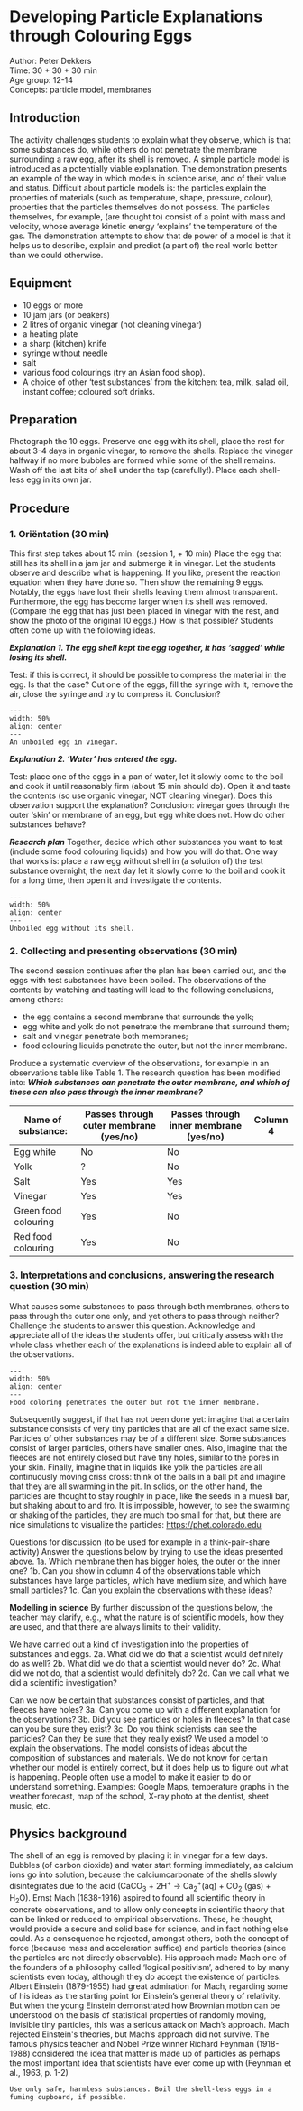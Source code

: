 # Developing Particle Explanations through Colouring Eggs 

Author:     Peter Dekkers\
Time:	  	30 + 30 + 30 min\
Age group:	12-14\
Concepts:	particle model, membranes

## Introduction
The activity challenges students to explain what they observe, which is that some substances do, while others do not penetrate the membrane surrounding a raw egg, after its shell is removed. A simple particle model is introduced as a potentially viable explanation. The demonstration presents an example of the way in which models in science arise, and of their value and status. Difficult about particle models is: the particles explain the properties of materials (such as temperature, shape, pressure, colour), properties that the particles themselves do not possess. The particles themselves, for example, (are thought to) consist of a point with mass and velocity, whose average kinetic energy ‘explains’ the temperature of the gas. The demonstration attempts to show that de power of a model is that it helps us to describe, explain and predict (a part of) the real world better than we could otherwise.


## Equipment
* 10 eggs or more
* 10 jam jars (or beakers)
* 2 litres of organic vinegar (not cleaning vinegar)
* a heating plate
* a sharp (kitchen) knife
* syringe without needle 
* salt
* various food colourings (try an Asian food shop). 
* A choice of other ‘test substances’ from the kitchen: tea, milk, salad oil, instant coffee; coloured soft drinks. 

## Preparation
Photograph the 10 eggs. Preserve one egg with its shell, place the rest for about 3-4 days in organic vinegar, to remove the shells. Replace the vinegar halfway if no more bubbles are formed while some of the shell remains. Wash off the last bits of shell under the tap (carefully!). Place each shell-less egg in its own jar.

## Procedure
### 1. Oriëntation (30 min)
This first step takes about 15 min. (session 1, + 10 min)
Place the egg that still has its shell in a jam jar and submerge it in vinegar. Let the students observe and describe what is happening. If you like, present the reaction equation when they have done so. Then show the remaining 9 eggs. 
Notably, the eggs have lost their shells leaving them almost transparent. Furthermore, the egg has become larger when its shell was removed. (Compare the egg that has just been placed in vinegar with the rest, and show the photo of the original 10 eggs.) How is that possible?
Students often come up with the following ideas.

***Explanation 1. The egg shell kept the egg together, it has ‘sagged’ while losing its shell.***

Test: if this is correct, it should be possible to compress the material in the egg. Is that the case?
Cut one of the eggs, fill the syringe with it, remove the air, close the syringe and try to compress it. Conclusion?

```{figure} demo01_figure1.JPG
---
width: 50%
align: center
---
An unboiled egg in vinegar.
```

***Explanation 2. ‘Water’ has entered the egg.***

Test: place one of the eggs in a pan of water, let it slowly come to the boil and cook it until reasonably firm (about 15 min should do). Open it and taste the contents (so use organic vinegar, NOT cleaning vinegar). Does this observation support the explanation?
Conclusion: vinegar goes through the outer ‘skin’ or membrane of an egg, but egg white does not. How do other substances behave?

***Research plan***
Together, decide which other substances you want to test (include some food colouring liquids) and how you will do that. One way that works is: place a raw egg without shell in (a solution of) the test substance overnight, the next day let it slowly come to the boil and cook it for a long time, then open it and investigate the contents.

```{figure} demo01_figure2.JPG
---
width: 50%
align: center
---
Unboiled egg without its shell.
```

### 2. Collecting and presenting observations (30 min)
The second session continues after the plan has been carried out, and the eggs with test substances have been boiled. The observations of the contents by watching and tasting will lead to the following conclusions, among others:
- the egg contains a second membrane that surrounds the yolk;
- egg white and yolk do not penetrate the membrane that surround them;
- salt and vinegar penetrate both membranes;
- food colouring liquids penetrate the outer, but not the inner membrane.

Produce a systematic overview of the observations, for example in an observations table like Table 1. The research question has been modified into: ***Which substances can penetrate the outer membrane, and which of these can also pass through the inner membrane?***

|     Name of substance:      |     Passes through outer membrane (yes/no)    |     Passes through inner membrane (yes/no)    |     Column 4    |
|-----------------------------|-----------------------------------------------|-----------------------------------------------|-----------------|
|     Egg white               |     No                                        |     No                                        |                 |
|     Yolk                    |     ?                                         |     No                                        |                 |
|     Salt                    |     Yes                                       |     Yes                                       |                 |
|     Vinegar                 |     Yes                                       |     Yes                                       |                 |
|     Green food colouring    |     Yes                                       |     No                                        |                 |
|     Red food colouring      |     Yes                                       |     No                                        |                 |


### 3. Interpretations and conclusions, answering the research question (30 min)
What causes some substances to pass through both membranes, others to pass through the outer one only, and yet others to pass through neither? Challenge the students to answer this question. Acknowledge and appreciate all of the ideas the students offer, but critically assess with the whole class whether each of the explanations is indeed able to explain all of the observations.

```{figure} demo01_figure3.JPG
---
width: 50%
align: center
---
Food coloring penetrates the outer but not the inner membrane.
```

Subsequently suggest, if that has not been done yet: imagine that a certain substance consists of very tiny particles that are all of the exact same size. Particles of other substances may be of a different size. Some substances consist of larger particles, others have smaller ones. Also, imagine that the fleeces are not entirely closed but have tiny holes, similar to the pores in your skin. Finally, imagine that in liquids like yolk the particles are all continuously moving criss cross: think of the balls in a ball pit and imagine that they are all swarming in the pit. In solids, on the other hand, the particles are thought to stay roughly in place, like the seeds in a muesli bar, but shaking about to and fro. It is impossible, however, to see the swarming or shaking of the particles, they are much too small for that, but there are nice simulations to visualize the particles: https://phet.colorado.edu 

Questions for discussion (to be used for example in a think-pair-share activity)
Answer the questions below by trying to use the ideas presented above.
1a. Which membrane then has bigger holes, the outer or the inner one?
1b. Can you show in column 4 of the observations table which substances have large particles, which have medium size, and which have small particles?
1c. Can you explain the observations with these ideas? 

**Modelling in science**
By further discussion of the questions below, the teacher may clarify, e.g., what the nature is of scientific models, how they are used, and that there are always limits to their validity.

We have carried out a kind of investigation into the properties of substances and eggs. 
2a. What did we do that a scientist would definitely do as well?
2b. What did we do that a scientist would never do? 
2c. What did we not do, that a scientist would definitely do?
2d. Can we call what we did a scientific investigation?

Can we now be certain that substances consist of particles, and that fleeces have holes?
3a. Can you come up with a different explanation for the observations? 
3b. Did you see particles or holes in fleeces? In that case can you be sure they exist?
3c. Do you think scientists can see the particles? Can they be sure that they really exist? 
We used a model to explain the observations. The model consists of ideas about the composition of substances and materials. We do not know for certain whether our model is entirely correct, but it does help us to figure out what is happening. People often use a model to make it easier to do or understand something. Examples: Google Maps, temperature graphs in the weather forecast, map of the school, X-ray photo at the dentist, sheet music, etc.

## Physics background
The shell of an egg is removed by placing it in vinegar for a few days. Bubbles (of carbon dioxide) and water start forming immediately, as calcium ions go into solution, because the calciumcarbonate of the shells slowly disintegrates due to the acid (CaCO$_3$ + 2H$^+$ &rarr; Ca$_2^+$(aq) + CO$_2$ (gas) + H$_2$O). 
Ernst Mach (1838-1916) aspired to found all scientific theory in concrete observations, and to allow only concepts in scientific theory that can be linked or reduced to empirical observations. These, he thought, would provide a secure and solid base for science, and in fact nothing else could. As a consequence he rejected, amongst others, both the concept of force (because mass and acceleration suffice) and particle theories (since the particles are not directly observable). His approach made Mach one of the founders of a philosophy called ‘logical positivism’, adhered to by many scientists even today, although they do accept the existence of particles. Albert Einstein (1879-1955) had great admiration for Mach, regarding some of his ideas as the starting point for Einstein’s general theory of relativity. But when the young Einstein demonstrated how Brownian motion can be understood on the basis of statistical properties of randomly moving, invisible tiny particles, this was a serious attack on Mach’s approach. Mach rejected Einstein's theories, but Mach’s approach did not survive. The famous physics teacher and Nobel Prize winner Richard Feynman (1918-1988) considered the idea that matter is made up of particles as perhaps the most important idea that scientists have ever come up with (Feynman et al., 1963, p. 1-2) 

```{warning} Safety and environment
Use only safe, harmless substances. Boil the shell-less eggs in a fuming cupboard, if possible.
